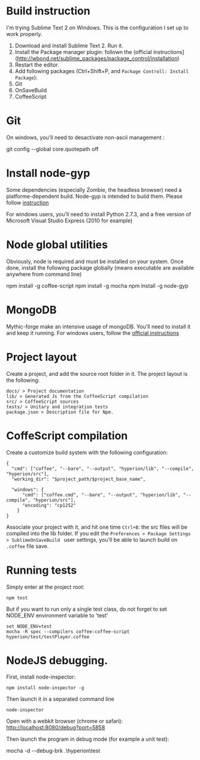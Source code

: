 # Build instruction

I'm trying Sublime Text 2 on Windows.
This is the configuration I set up to work properly.

1. Download and install Sublime Text 2. Run it.
2. Install the Package manager plugin: follown the (official instructions](http://wbond.net/sublime_packages/package_control/installation)
3. Restart the editor.
4. Add following packages (Ctrl+Shift+P, and `Package Controll: Install Package`):
  1. Git
  2. OnSaveBuild
  3. CoffeeScript

# Git
On windows, you'll need to desactivate non-ascii management :

  git config --global core.quotepath off

# Install node-gyp

Some dependencies (especially Zombie, the headless browser) need a platforme-dependent build.
Node-gyp is intended to build them.
Please follow [instruction](https://github.com/TooTallNate/node-gyp)

For windows users, you'll need to install Python 2.7.3, and a free version of Microsoft Visual Studio Express (2010 for example)

# Node global utilities

Obviously, node is required and must be installed on your system.
Once done, install the following package globally (means executable are available anywhere from command line)

  npm install -g coffee-script
  npm install -g mocha
  npm install -g node-gyp

# MongoDB

Mythic-forge make an intensive usage of mongoDB. You'll need to install it and keep it running.
For windows users, follow the [official instructions](http://www.mongodb.org/display/DOCS/Windows+Service)

# Project layout

Create a project, and add the source root folder in it.
The project layout is the following:

    docs/ > Project documentation 
    lib/ > Generated Js from the CoffeeScript compilation
    src/ > CoffeeScript sources
    tests/ > Unitary and integration tests
    package.json > Description file for Npm.

# CoffeScript compilation

Create a customize build system with the following configuration:

    {
      "cmd": ["coffee", "--bare", "--output", "hyperion/lib", "--compile", "hyperion/src"],
      "working_dir": "$project_path/$project_base_name",
      
      "windows": {
          "cmd": ["coffee.cmd", "--bare", "--output", "hyperion/lib", "--compile", "hyperion/src"],
          "encoding": "cp1252"
        }
    }

Associate your project with it, and hit one time `Ctrl+B`: the src files will be compiled into the lib folder.
If you edit the `Preferences > Package Settings > SublimeOnSaveBuild ` user settings, you'll be able to launch build on 
`.coffee` file save.

# Running tests

Simply enter at the project root:
  
    npm test

But if you want to run only a single test class, do not forget to set NODE_ENV environment variable to 'test'

    set NODE_ENV=test
    mocha -R spec --compilers coffee:coffee-script hyperion/test/testPlayer.coffee

# NodeJS debugging.

First, install node-inspector:

    npm install node-inspector -g

Then launch it in a separated command line

    node-inspector

Open with a webkit browser (chrome or safari): [http://localhost:8080/debug?port=5858](http://localhost:8080/debug?port=5858)

Then launch the program in debug mode (for example a unit test):

  mocha -d --debug-brk .\hyperion\test